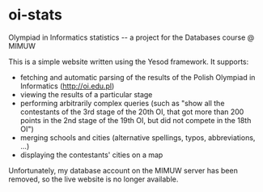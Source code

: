 # oi-stats
Olympiad in Informatics statistics -- a project for the Databases course @ MIMUW

This is a simple website written using the Yesod framework. It supports:
* fetching and automatic parsing of the results of the Polish Olympiad in Informatics (http://oi.edu.pl)
* viewing the results of a particular stage
* performing arbitrarily complex queries (such as "show all the contestants of the 3rd stage of the 20th OI, that got more than 200 points in the 2nd stage of the 19th OI, but did not compete in the 18th OI")
* merging schools and cities (alternative spellings, typos, abbreviations, ...)
* displaying the contestants' cities on a map

Unfortunately, my database account on the MIMUW server has been removed, so the live website is no longer available.

